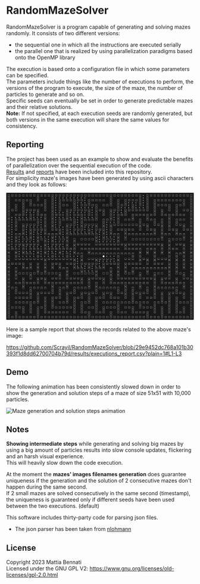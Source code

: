 # RandomMazeSolver

RandomMazeSolver is a program capable of generating and solving mazes randomly.
It consists of two different versions:
- the sequential one in which all the instructions are executed serially
- the parallel one that is realized by using parallelization paradigms based onto the OpenMP library

The execution is based onto a configuration file in which some parameters can be specified.  
The parameters include things like the number of executions to perform, the versions of the program to execute,
the size of the maze, the number of particles to generate and so on.  
Specific seeds can eventually be set in order to generate predictable mazes and their relative solutions.  
**Note:** If not specified, at each execution seeds are randomly generated, but both versions in the same execution
will share the same values for consistency.

## Reporting
The project has been used as an example to show and evaluate the benefits of parallelization over the sequential execution of the code.  
[Results](https://github.com/Scrayil/RandomMazeSolver/tree/main/results) and [reports](https://github.com/Scrayil/RandomMazeSolver/tree/main/report) have been included into this repository.  
For simplicity maze's images have been generated by using ascii characters and they look as follows:  

![Solved maze's image](https://github.com/Scrayil/RandomMazeSolver/blob/915422667fad7649c702ba4d776dca17ba04e04b/report/media/images/solved_maze.png)    

Here is a sample report that shows the records related to the above maze's image:  

https://github.com/Scrayil/RandomMazeSolver/blob/29e9452dc768a101b30393f1d8dd62700704b79d/results/executions_report.csv?plain=1#L1-L3  

## Demo
The following animation has been consistently slowed down in order to show the generation and solution steps of a maze of size 51x51 with 10,000 particles.  

![Maze generation and solution steps animation](https://github.com/Scrayil/RandomMazeSolver/blob/11e5d3696a613f06434def7a01b5cf3651ec9e8d/report/media/video/slowed_down_steps.gif) 

## Notes
**Showing intermediate steps** while generating and solving big mazes by using a big amount of particles results into slow console updates, flickering and an harsh visual experience.  
This will heavily slow down the code execution.

At the moment the **mazes' images filenames generation** does guarantee uniqueness if the generation and the solution of 2 consecutive mazes don't happen during the same second.  
If 2 small mazes are solved consecutively in the same second (timestamp), the uniqueness is guaranteed only if different seeds have been used between the two executions. (default)  

This software includes thirty-party code for parsing json files.  
- The json parser has been taken from [nlohmann](https://github.com/nlohmann/json.git)

## License
Copyright 2023 Mattia Bennati  
Licensed under the GNU GPL V2: https://www.gnu.org/licenses/old-licenses/gpl-2.0.html
